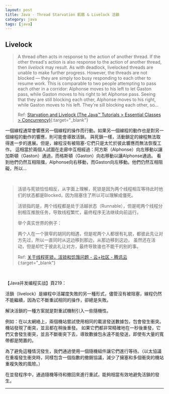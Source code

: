 ```yaml
---
layout: post
title: Java - Thread Starvation 飢餓 & Livelock 活鎖
category: java
tags: [java]
---
```


## Livelock

> A thread often acts in response to the action of another thread. If the other thread's action is also response to the action 
> of another thread, then *livelock* may result. As with deadlock, livelocked threads are unable to make further progress. 
> However, the threads are not blocked — they are simply too busy responding to each other to resume work. This is 
> comparable to two people attempting to pass each other in a corridor: Alphonse moves to his left to let Gaston pass, while 
> Gaston moves to his right to let Alphonse pass. Seeing that they are still blocking each other, Alphonse moves to his right, 
> while Gaston moves to his left. They're sill blocking each other, so...
>
> Ref: [Starvation and Livelock (The Java™ Tutorials > Essential Classes > Concurrency)](https://docs.oracle.com/javase/tutorial/essential/concurrency/starvelive.html){:target="_blank"}

一個線程通常會響應另一個線程的操作而行動。如果另一個線程的動作也是對另一個線程的動作的響應，則可能會導致活鎖。
與死鎖一樣，活動鎖定的線程無法取得進一步的進展。但是，線程沒有被阻塞-它們只是太忙於彼此響應而無法恢復工作。
這相當於兩個人試圖在走廊中互相經過：阿方斯（Alphonse）向左移動以讓加斯頓（Gaston）通過，而格斯頓（Gaston）向右移動以讓Alphonse通過。
看到他們仍然互相阻擋，Alphonse向右移動，而Gaston向左移動。他們仍然互相阻礙，所以...

<br>

> 活锁与死锁恰恰相反，从字面上理解，死锁是因为两个线程相互等待此时他们的状态都是Blocked，因为阻塞住了所以可以理解成僵死。
> 
> 活锁指的是，两个线程都是处于活越状态（Runnable），但是呢两个线程分别相互推脱任务，导致线程繁忙，最终程序无法继续向前运行。
>
> 举个真实世界的例子：
>
> 两个人在一个狭窄的胡同的相遇，但是呢两个人都很有礼貌，都彼此先让对方先过，所以一直同时从这边移到那边，从那边移到这边，
> 虽然还在活动，但是却忙于彼此礼让对方，最终导致谁也不能干的别的事。
>
> Ref: [关于线程死锁，活锁和饥饿问题 - 云+社区 - 腾讯云](https://cloud.tencent.com/developer/article/1161103){:target="_blank"}

<br>

【Java并发编程实战】頁219：

活鎖（livelock）是線程中活躍度失敗的另一種形式，儘管沒有被阻塞，線程仍然不能繼續，因為它不斷重試相同的操作，卻總是失敗。

解決活鎖的一種方案就是對重試機制引入一些隨機性。

例如：在以太網絡上，兩個機站嘗試使用相同的載波發送數據包，包會發生衝突。機站發現了衝突，並且都在稍後重發。
如果它們都非常精確地在一秒後重發，它們又會發生衝突，並且不斷衝突下去，導致數據包永遠不能發送，即使有大量的寬帶都是閒置的。

為了避免這種情況發生，我們通過使用一個隨機組件讓它們進行等待。（以太協議在重複發生衝突時，同樣包含一個指數的撤銷協議，減少了擁塞和多個衝突的機站重複失敗的風險。）

在並發程序中，通過隨機等待和撤回來進行重試，能夠相當有效地避免活鎖的發生。

---